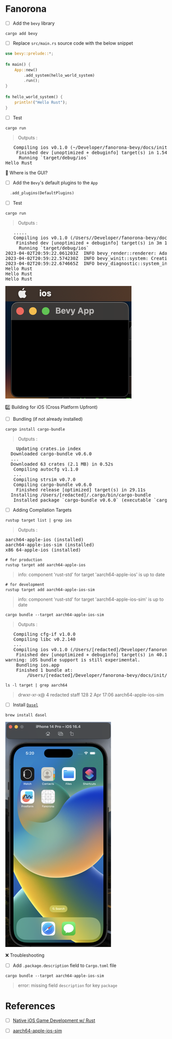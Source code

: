 # Fanorona



- [ ] Add the `bevy` library

```
cargo add bevy
```

- [ ] Replace `src/main.rs` source code with the below snippet

```rust
use bevy::prelude::*;

fn main() {
    App::new()
        .add_system(hello_world_system)
        .run();
}

fn hello_world_system() {
    println!("Hello Rust");
}
```

- [ ] Test

```
cargo run
```
> Outputs :
<pre>
   Compiling ios v0.1.0 (~/Developer/fanorona-bevy/docs/init/ios)
    Finished dev [unoptimized + debuginfo] target(s) in 1.54s
     Running `target/debug/ios`
Hello Rust
</pre>

:round_pushpin: Where is the GUI?

- [ ] Add the `Bevy`'s default plugins to the `App`

```rust
  .add_plugins(DefaultPlugins)
```

- [ ] Test

```
cargo run
```
> Outputs :
<pre>
   .....
   Compiling ios v0.1.0 (/Users/<redacted>/Developer/fanorona-bevy/docs/init/ios)
    Finished dev [unoptimized + debuginfo] target(s) in 3m 10s
     Running `target/debug/ios`
2023-04-02T20:59:22.061203Z  INFO bevy_render::renderer: AdapterInfo { name: "Apple M1", vendor: 0, device: 0, device_type: IntegratedGpu, driver: "", driver_info: "", backend: Metal }
2023-04-02T20:59:22.574230Z  INFO bevy_winit::system: Creating new window "Bevy App" (0v0)
2023-04-02T20:59:22.674665Z  INFO bevy_diagnostic::system_information_diagnostics_plugin::internal: SystemInfo { os: "MacOS 13.2.1 ", kernel: "22.3.0", cpu: "Apple M1", core_count: "8", memory: "16.0 GiB" }
Hello Rust
Hello Rust
Hello Rust
</pre>

![image](images/bevy_app.png)

:two: Building for iOS (Cross Platform Upfront)

- [ ] Bundling (if not already installed)

```
cargo install cargo-bundle
```
> Outputs :
<pre>
    Updating crates.io index
  Downloaded cargo-bundle v0.6.0
  ...
  Downloaded 63 crates (2.1 MB) in 0.52s
   Compiling autocfg v1.1.0
   ...
   Compiling strsim v0.7.0
   Compiling cargo-bundle v0.6.0
    Finished release [optimized] target(s) in 29.11s
  Installing /Users/[redacted]/.cargo/bin/cargo-bundle
   Installed package `cargo-bundle v0.6.0` (executable `cargo-bundle`)
</pre>

- [ ] Adding Compilation Targets

```
rustup target list | grep ios
```
> Outputs :
<pre>
aarch64-apple-ios (installed)
aarch64-apple-ios-sim (installed)
x86_64-apple-ios (installed)
</pre>


```shell
# for production
rustup target add aarch64-apple-ios
```
> info: component 'rust-std' for target 'aarch64-apple-ios' is up to date

```shell
# for development
rustup target add aarch64-apple-ios-sim
```
> info: component 'rust-std' for target 'aarch64-apple-ios-sim' is up to date

```
cargo bundle --target aarch64-apple-ios-sim
```
> Outputs :
<pre>
   Compiling cfg-if v1.0.0
   Compiling libc v0.2.140
   ...
   Compiling ios v0.1.0 (/Users/[redacted]/Developer/fanorona-bevy/docs/init/ios)
    Finished dev [unoptimized + debuginfo] target(s) in 40.18s
warning: iOS bundle support is still experimental.
    Bundling ios.app
    Finished 1 bundle at:
        /Users/[redacted]/Developer/fanorona-bevy/docs/init/ios/target/aarch64-apple-ios-sim/debug/bundle/ios/ios.app
</pre>


```
ls -l target | grep aarch64
```
> drwxr-xr-x@  4 redacted  staff  128  2 Apr 17:06 aarch64-apple-ios-sim


- [ ] Install [`Dasel`](https://daseldocs.tomwright.me/)

```
brew install dasel
```

<img src=images/Fanorona-App.png width=330 height=700 > </img>


:x: Troubleshooting

- [ ] Add `.package.description` field to `Cargo.toml` file

```
cargo bundle --target aarch64-apple-ios-sim
```
> error: missing field `description` for key `package`



# References

- [ ] [Native iOS Game Development w/ Rust](https://dev.to/wadecodez/exploring-rust-for-native-ios-game-development-2bna)
- [ ] [aarch64-apple-ios-sim](https://doc.rust-lang.org/rustc/platform-support/aarch64-apple-ios-sim.html)

